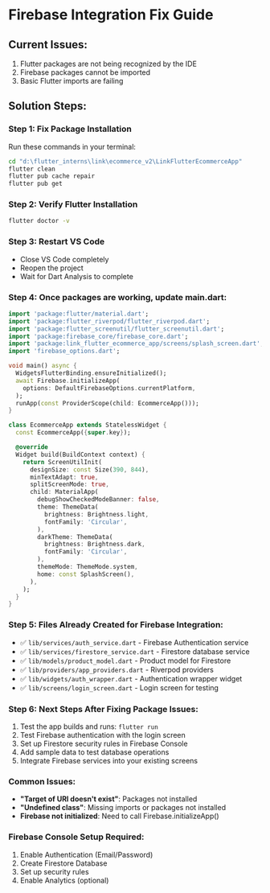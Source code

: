 # Firebase Integration Fix Guide

## Current Issues:

1. Flutter packages are not being recognized by the IDE
2. Firebase packages cannot be imported
3. Basic Flutter imports are failing

## Solution Steps:

### Step 1: Fix Package Installation

Run these commands in your terminal:

```bash
cd "d:\flutter_interns\link\ecommerce_v2\LinkFlutterEcommerceApp"
flutter clean
flutter pub cache repair
flutter pub get
```

### Step 2: Verify Flutter Installation

```bash
flutter doctor -v
```

### Step 3: Restart VS Code

- Close VS Code completely
- Reopen the project
- Wait for Dart Analysis to complete

### Step 4: Once packages are working, update main.dart:

```dart
import 'package:flutter/material.dart';
import 'package:flutter_riverpod/flutter_riverpod.dart';
import 'package:flutter_screenutil/flutter_screenutil.dart';
import 'package:firebase_core/firebase_core.dart';
import 'package:link_flutter_ecommerce_app/screens/splash_screen.dart';
import 'firebase_options.dart';

void main() async {
  WidgetsFlutterBinding.ensureInitialized();
  await Firebase.initializeApp(
    options: DefaultFirebaseOptions.currentPlatform,
  );
  runApp(const ProviderScope(child: EcommerceApp()));
}

class EcommerceApp extends StatelessWidget {
  const EcommerceApp({super.key});

  @override
  Widget build(BuildContext context) {
    return ScreenUtilInit(
      designSize: const Size(390, 844),
      minTextAdapt: true,
      splitScreenMode: true,
      child: MaterialApp(
        debugShowCheckedModeBanner: false,
        theme: ThemeData(
          brightness: Brightness.light,
          fontFamily: 'Circular',
        ),
        darkTheme: ThemeData(
          brightness: Brightness.dark,
          fontFamily: 'Circular',
        ),
        themeMode: ThemeMode.system,
        home: const SplashScreen(),
      ),
    );
  }
}
```

### Step 5: Files Already Created for Firebase Integration:

- ✅ `lib/services/auth_service.dart` - Firebase Authentication service
- ✅ `lib/services/firestore_service.dart` - Firestore database service
- ✅ `lib/models/product_model.dart` - Product model for Firestore
- ✅ `lib/providers/app_providers.dart` - Riverpod providers
- ✅ `lib/widgets/auth_wrapper.dart` - Authentication wrapper widget
- ✅ `lib/screens/login_screen.dart` - Login screen for testing

### Step 6: Next Steps After Fixing Package Issues:

1. Test the app builds and runs: `flutter run`
2. Test Firebase authentication with the login screen
3. Set up Firestore security rules in Firebase Console
4. Add sample data to test database operations
5. Integrate Firebase services into your existing screens

### Common Issues:

- **"Target of URI doesn't exist"**: Packages not installed
- **"Undefined class"**: Missing imports or packages not installed
- **Firebase not initialized**: Need to call Firebase.initializeApp()

### Firebase Console Setup Required:

1. Enable Authentication (Email/Password)
2. Create Firestore Database
3. Set up security rules
4. Enable Analytics (optional)
